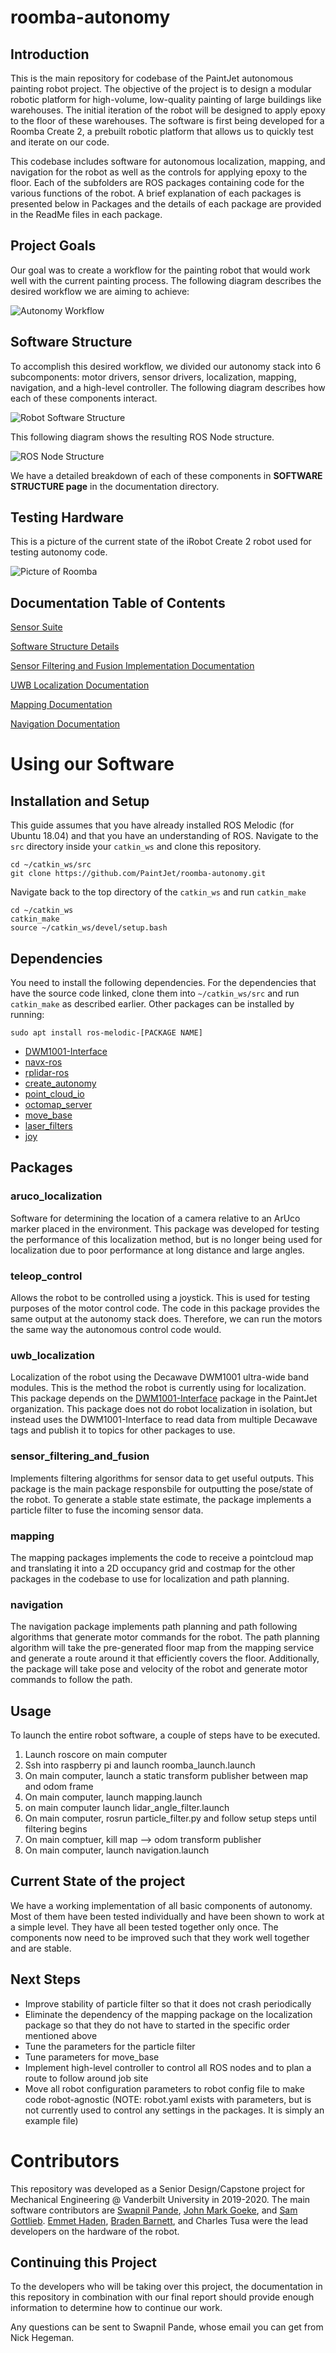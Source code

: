 # roomba-autonomy
## Introduction
This is the main repository for codebase of the PaintJet autonomous painting robot project. The objective of the project is to design a modular robotic platform for high-volume, low-quality painting of large buildings like warehouses. The initial iteration of the robot will be designed to apply epoxy to the floor of these warehouses. The software is first being developed for a Roomba Create 2, a prebuilt robotic platform that allows us to quickly test and iterate on our code.

This codebase includes software for autonomous localization, mapping, and navigation for the robot as well as the controls for applying epoxy to the floor. Each of the subfolders are ROS packages containing code for the various functions of the robot. A brief explanation of each packages is presented below in Packages and the details of each package are provided in the ReadMe files in each package.

## Project Goals

Our goal was to create a workflow for the painting robot that would work well with the current painting process. The following diagram describes the desired workflow we are aiming to achieve:

![Autonomy Workflow](pictures/PaintProcessFlow.png)


## Software Structure
To accomplish this desired workflow, we divided our autonomy stack into 6 subcomponents: motor drivers, sensor drivers, localization, mapping, navigation, and a high-level controller. The following diagram describes how each of these components interact.

![Robot Software Structure](pictures/high_level_org.png)

This following diagram shows the resulting ROS Node structure.

![ROS Node Structure](pictures/ros_node_structure.png)

We have a detailed breakdown of each of these components in **SOFTWARE STRUCTURE page** in the documentation directory.


## Testing Hardware
This is a picture of the current state of the iRobot Create 2 robot used for testing autonomy code.

![Picture of Roomba](pictures/roomba.png)


## Documentation Table of Contents

[Sensor Suite](documentation/sensor_suite.md)

[Software Structure Details](documentation/software_structure_details.md)

[Sensor Filtering and Fusion Implementation Documentation](sensor_filtering_and_fusion/README.md)

[UWB Localization Documentation](uwb_localization/README.md)

[Mapping Documentation](mapping/README.md)

[Navigation Documentation](navigation/README.md)

# Using our Software
## Installation and Setup
This guide assumes that you have already installed ROS Melodic (for Ubuntu 18.04) and that you have an understanding of ROS. Navigate to the `src` directory inside your `catkin_ws` and clone this repository.

```
cd ~/catkin_ws/src
git clone https://github.com/PaintJet/roomba-autonomy.git
```

Navigate back to the top directory of the `catkin_ws` and run `catkin_make`
```
cd ~/catkin_ws
catkin_make
source ~/catkin_ws/devel/setup.bash
```

## Dependencies
You need to install the following dependencies. For the dependencies that have the source code linked, clone them into `~/catkin_ws/src` and run `catkin_make` as described earlier. Other packages can be installed by running:

```
sudo apt install ros-melodic-[PACKAGE NAME]
````

* [DWM1001-Interface](https://github.com/PaintJet/DWM1001-Interface)
* [navx-ros](https://github.com/PaintJet/navx_ros)
* [rplidar-ros](http://wiki.ros.org/rplidar)
* [create_autonomy](https://github.com/PaintJet/create_autonomy)
* [point_cloud_io](https://github.com/ANYbotics/point_cloud_io)
* [octomap_server](http://wiki.ros.org/octomap_server)
* [move_base](http://wiki.ros.org/move_base)
* [laser_filters](http://wiki.ros.org/laser_filters)
* [joy](http://wiki.ros.org/joy)

## Packages

### aruco_localization
Software for determining the location of a camera relative to an ArUco marker placed in the environment. This package was developed for testing the performance of this localization method, but is no longer being used for localization due to poor performance at long distance and large angles.

### teleop_control
Allows the robot to be controlled using a joystick. This is used for testing purposes of the motor control code. The code in this package provides the same output at the autonomy stack does. Therefore, we can run the motors the same way the autonomous control code would.

### uwb_localization
Localization of the robot using the Decawave DWM1001 ultra-wide band modules. This is the method the robot is currently using for localization. This package depends on the [DWM1001-Interface](https://github.com/PaintJet/DWM1001-Interface) package in the PaintJet organization. This package does not do robot localization in isolation, but instead uses the DWM1001-Interface to read data from multiple Decawave tags and publish it to topics for other packages to use.

### sensor_filtering_and_fusion
Implements filtering algorithms for sensor data to get useful outputs. This package is the main package responsbile for outputting the pose/state of the robot. To generate a stable state estimate, the package implements a particle filter to fuse the incoming sensor data.

### mapping
The mapping packages implements the code to receive a pointcloud map and translating it into a 2D occupancy grid and costmap for the other packages in the codebase to use for localization and path planning.

### navigation
The navigation package implements path planning and path following algorithms that generate motor commands for the robot. The path planning algorithm will take the pre-generated floor map from the mapping service and generate a route around it that efficiently covers the floor. Additionally, the package will take pose and velocity of the robot and generate motor commands to follow the path.

## Usage
To launch the entire robot software, a couple of steps have to be executed.

1. Launch roscore on main computer
2. Ssh into raspberry pi and launch roomba_launch.launch
3. On main computer, launch a static transform publisher between map and odom frame
4. On main computer, launch mapping.launch
5. on main computer launch lidar_angle_filter.launch
6. On main computer, rosrun particle_filter.py and follow setup steps until filtering begins
7. On main comptuer, kill map --> odom transform publisher
8. On main computer, launch navigation.launch

## Current State of the project
We have a working implementation of all basic components of autonomy. Most of them have been tested individually and have been shown to work at a simple level. They have all been tested together only once. The components now need to be improved such that they work well together and are stable.

## Next Steps
* Improve stability of particle filter so that it does not crash periodically
* Eliminate the dependency of the mapping package on the localization package so that they do not have to started in the specific order mentioned above
* Tune the parameters for the particle filter
* Tune parameters for move_base
* Implement high-level controller to control all ROS nodes and to plan a route to follow around job site
* Move all robot configuration parameters to robot config file to make code robot-agnostic (NOTE: robot.yaml exists with parameters, but is not currently used to control any settings in the packages. It is simply an example file)




# Contributors
This repository was developed as a Senior Design/Capstone project for Mechanical Engineering @ Vanderbilt University in 2019-2020. The main software contributors are [Swapnil Pande](https://www.github.com/SwapnilPande), [John Mark Goeke](https://www.github.com/jmgoeke), and [Sam Gottlieb](https://www.github.com/gottlism). [Emmet Haden](https://www.github.com/emmethaden), [Braden Barnett](https://www.github.com/bradenbarnett), and Charles Tusa were the lead developers on the hardware of the robot.

## Continuing this Project
To the developers who will be taking over this project, the documentation in this repository in combination with our final report should provide enough information to determine how to continue our work.

Any questions can be sent to Swapnil Pande, whose email you can get from Nick Hegeman.



